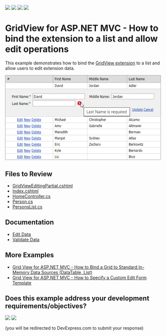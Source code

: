 <!-- default badges list -->
![](https://img.shields.io/endpoint?url=https://codecentral.devexpress.com/api/v1/VersionRange/128550026/15.2.5%2B)
[![](https://img.shields.io/badge/Open_in_DevExpress_Support_Center-FF7200?style=flat-square&logo=DevExpress&logoColor=white)](https://supportcenter.devexpress.com/ticket/details/E3983)
[![](https://img.shields.io/badge/📖_How_to_use_DevExpress_Examples-e9f6fc?style=flat-square)](https://docs.devexpress.com/GeneralInformation/403183)
[![](https://img.shields.io/badge/💬_Leave_Feedback-feecdd?style=flat-square)](#does-this-example-address-your-development-requirementsobjectives)
<!-- default badges end -->
# GridView for ASP.NET MVC - How to bind the extension to a list and allow edit operations

This example demonstrates how to bind the [GridView extension](https://docs.devexpress.com/AspNetMvc/8966/components/grid-view) to a list and allow users to edit extension data.

![Bind GridView to a List](image.png)

## Files to Review

* [GridViewEditingPartial.cshtml](./CS/Sample/Views/Home/GridViewEditingPartial.cshtml)
* [Index.cshtml](./CS/Sample/Views/Home/Index.cshtml)
* [HomeController.cs](./CS/Sample/Controllers/HomeController.cs)
* [Person.cs](./CS/Sample/Models/Person.cs)
* [PersonsList.cs](./CS/Sample/Models/PersonsList.cs)

## Documentation

* [Edit Data](https://docs.devexpress.com/AspNetMvc/16140/components/grid-view/data-editing-and-validation/data-editing)
* [Validate Data](https://docs.devexpress.com/AspNetMvc/16141/components/grid-view/data-editing-and-validation/validate-data)

## More Examples

* [Grid View for ASP.NET MVC - How to Bind a Grid to Standard In-Memory Data Sources (DataTable, List)](https://github.com/DevExpress-Examples/mvc-gridview-bind-to-in-memory-data-sources)
* [Grid View for ASP.NET MVC - How to Specify a Custom Edit Form Template](https://github.com/DevExpress-Examples/asp-net-mvc-grid-specify-custom-editform-template)
<!-- feedback -->
## Does this example address your development requirements/objectives?

[<img src="https://www.devexpress.com/support/examples/i/yes-button.svg"/>](https://www.devexpress.com/support/examples/survey.xml?utm_source=github&utm_campaign=asp-net-mvc-gridview-bind-to-list-and-enable-editing&~~~was_helpful=yes) [<img src="https://www.devexpress.com/support/examples/i/no-button.svg"/>](https://www.devexpress.com/support/examples/survey.xml?utm_source=github&utm_campaign=asp-net-mvc-gridview-bind-to-list-and-enable-editing&~~~was_helpful=no)

(you will be redirected to DevExpress.com to submit your response)
<!-- feedback end -->
